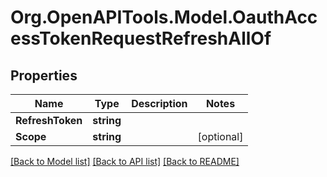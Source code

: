 
# Org.OpenAPITools.Model.OauthAccessTokenRequestRefreshAllOf

## Properties

Name | Type | Description | Notes
------------ | ------------- | ------------- | -------------
**RefreshToken** | **string** |  | 
**Scope** | **string** |  | [optional] 

[[Back to Model list]](../README.md#documentation-for-models)
[[Back to API list]](../README.md#documentation-for-api-endpoints)
[[Back to README]](../README.md)

